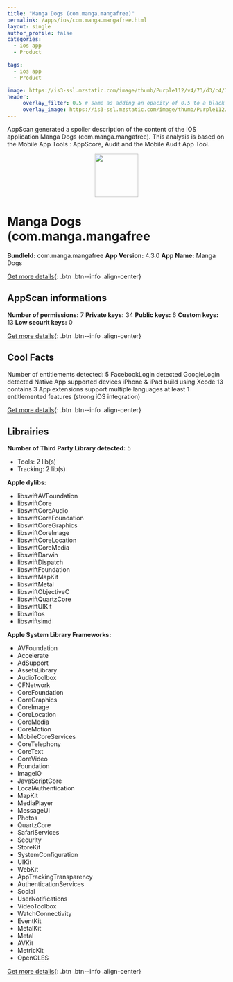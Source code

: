 ```yaml
---
title: "Manga Dogs (com.manga.mangafree)"
permalink: /apps/ios/com.manga.mangafree.html
layout: single
author_profile: false
categories: 
  - ios app 
  - Product 

tags: 
  - ios app 
  - Product 

image: https://is3-ssl.mzstatic.com/image/thumb/Purple112/v4/73/d3/c4/73d3c4de-973a-1136-ab09-13e38274adb7/AppIcon-0-0-1x_U007emarketing-0-0-0-7-0-0-sRGB-0-0-0-GLES2_U002c0-512MB-85-220-0-0.png/512x512bb.jpg
header: 
     overlay_filter: 0.5 # same as adding an opacity of 0.5 to a black background
     overlay_image: https://is3-ssl.mzstatic.com/image/thumb/Purple112/v4/73/d3/c4/73d3c4de-973a-1136-ab09-13e38274adb7/AppIcon-0-0-1x_U007emarketing-0-0-0-7-0-0-sRGB-0-0-0-GLES2_U002c0-512MB-85-220-0-0.png/512x512bb.jpg
---
```

AppScan generated a spoiler description of the content of the iOS application Manga Dogs (com.manga.mangafree). This analysis is based on the Mobile App Tools : AppScore, Audit and the Mobile Audit App Tool.

  
  
<div style="text-align: center;"><img src="https://is3-ssl.mzstatic.com/image/thumb/Purple112/v4/73/d3/c4/73d3c4de-973a-1136-ab09-13e38274adb7/AppIcon-0-0-1x_U007emarketing-0-0-0-7-0-0-sRGB-0-0-0-GLES2_U002c0-512MB-85-220-0-0.png/512x512bb.jpg" width="100" height="100"></div>  
  
# Manga Dogs (com.manga.mangafree

**BundleId:** com.manga.mangafree
**App Version:** 4.3.0
**App Name:** Manga Dogs


[Get more details](/pricing.html){: .btn .btn--info .align-center}  
  
## AppScan informations 

**Number of permissions:** 7
**Private keys:** 34
**Public keys:** 6
**Custom keys:** 13
**Low securit keys:** 0
  
[Get more details](/pricing.html){: .btn .btn--info .align-center}

## Cool Facts

Number of entitlements detected: 5
FacebookLogin detected
GoogleLogin detected
Native App
supported devices iPhone & iPad
build using Xcode 13
contains 3 App extensions
support multiple languages
at least 1 entitlemented features (strong iOS integration)
  
[Get more details](/pricing.html){: .btn .btn--info .align-center}

## Librairies 
**Number of Third Party Library detected:** 5
- Tools: 2 lib(s)
- Tracking: 2 lib(s)

**Apple dylibs:**
- libswiftAVFoundation
- libswiftCore
- libswiftCoreAudio
- libswiftCoreFoundation
- libswiftCoreGraphics
- libswiftCoreImage
- libswiftCoreLocation
- libswiftCoreMedia
- libswiftDarwin
- libswiftDispatch
- libswiftFoundation
- libswiftMapKit
- libswiftMetal
- libswiftObjectiveC
- libswiftQuartzCore
- libswiftUIKit
- libswiftos
- libswiftsimd


**Apple System Library Frameworks:**
- AVFoundation
- Accelerate
- AdSupport
- AssetsLibrary
- AudioToolbox
- CFNetwork
- CoreFoundation
- CoreGraphics
- CoreImage
- CoreLocation
- CoreMedia
- CoreMotion
- MobileCoreServices
- CoreTelephony
- CoreText
- CoreVideo
- Foundation
- ImageIO
- JavaScriptCore
- LocalAuthentication
- MapKit
- MediaPlayer
- MessageUI
- Photos
- QuartzCore
- SafariServices
- Security
- StoreKit
- SystemConfiguration
- UIKit
- WebKit
- AppTrackingTransparency
- AuthenticationServices
- Social
- UserNotifications
- VideoToolbox
- WatchConnectivity
- EventKit
- MetalKit
- Metal
- AVKit
- MetricKit
- OpenGLES


  
[Get more details](/pricing.html){: .btn .btn--info .align-center}

